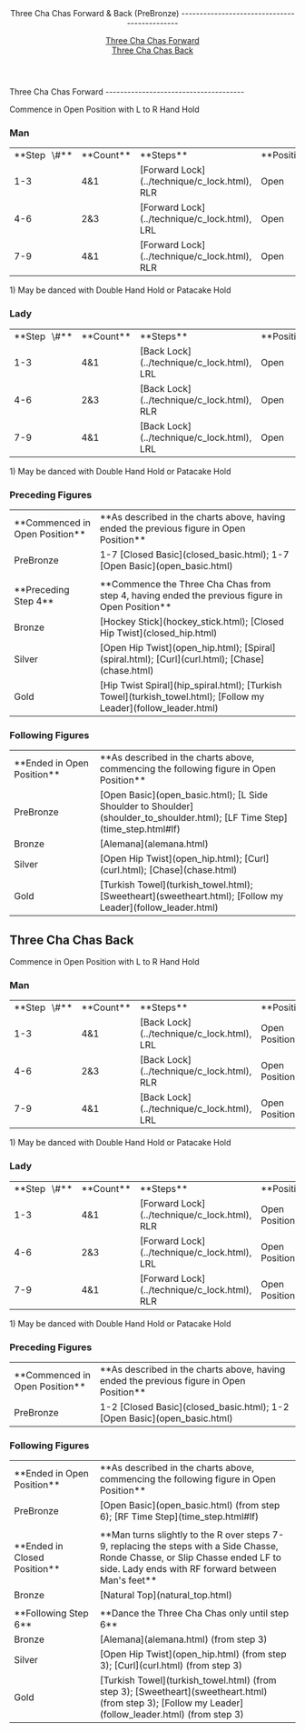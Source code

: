 <header> <a id="closedbasic">Three Cha Chas Forward &amp; Back (PreBronze)
---------------------------------------------

</a>[Three Cha Chas Forward](#fwd)  
 [Three Cha Chas Back](#back)

 </header><a id="fwd">Three Cha Chas Forward</a>
--------------------------------------

Commence in Open Position with L to R Hand Hold

### Man

 <table class="style1"> <tbody><tr> <td style="width:10%">**Step<span style="color:white">\_</span>\#**</td> <td style="width:10%">**Count**</td> <td style="width:30%">**Steps**</td> <td style="width:20%">**Position**</td> <td style="width:30%">**Turn**</td> </tr> <tr> <td>1-3</td> <td>4&amp;1</td> <td> [Forward Lock](../technique/c_lock.html), RLR </td> <td>Open</td> <td> </td> </tr> <tr> <td>4-6</td> <td>2&amp;3</td> <td> [Forward Lock](../technique/c_lock.html), LRL </td> <td>Open</td> <td> </td> </tr> <tr> <td>7-9</td> <td>4&amp;1</td> <td> [Forward Lock](../technique/c_lock.html), RLR </td> <td>Open</td> <td> </td> </tr> </tbody></table>

1\) May be danced with Double Hand Hold or Patacake Hold

### Lady

 <table class="style1"> <tbody><tr> <td style="width:10%">**Step<span style="color:white">\_</span>\#**</td> <td style="width:10%">**Count**</td> <td style="width:30%">**Steps**</td> <td style="width:20%">**Position**</td> <td style="width:30%">**Turn**</td> </tr> <tr> <td>1-3</td> <td>4&amp;1</td> <td> [Back Lock](../technique/c_lock.html), LRL </td> <td>Open</td> <td> </td> </tr> <tr> <td>4-6</td> <td>2&amp;3</td> <td> [Back Lock](../technique/c_lock.html), RLR </td> <td>Open</td> <td> </td> </tr> <tr> <td>7-9</td> <td>4&amp;1</td> <td> [Back Lock](../technique/c_lock.html), LRL </td> <td>Open</td> <td> </td> </tr> </tbody></table>

1\) May be danced with Double Hand Hold or Patacake Hold

### Preceding Figures

 <table> <tbody><tr> <td style="width:30%">**Commenced in Open Position**</td> <td>**As described in the charts above, having ended the previous figure in Open Position**</td> </tr> <tr> <td>PreBronze</td> <td> 1-7 [Closed Basic](closed_basic.html); 1-7 [Open Basic](open_basic.html) </td> </tr> <tr> <td> </td> <td> </td> </tr> <tr> <td>**Preceding Step 4**</td> <td>**Commence the Three Cha Chas from step 4, having ended the previous figure in Open Position**</td> </tr> <tr> <td>Bronze</td> <td> [Hockey Stick](hockey_stick.html); [Closed Hip Twist](closed_hip.html) </td> </tr> <tr> <td>Silver</td> <td> [Open Hip Twist](open_hip.html); [Spiral](spiral.html); [Curl](curl.html); [Chase](chase.html) </td> </tr> <tr> <td>Gold</td> <td> [Hip Twist Spiral](hip_spiral.html); [Turkish Towel](turkish_towel.html); [Follow my Leader](follow_leader.html) </td> </tr> </tbody></table>

### Following Figures

 <table> <tbody><tr> <td style="width:30%">**Ended in Open Position**</td> <td>**As described in the charts above, commencing the following figure in Open Position**</td> </tr> <tr> <td>PreBronze</td> <td> [Open Basic](open_basic.html); [L Side Shoulder to Shoulder](shoulder_to_shoulder.html); [LF Time Step](time_step.html#lf) </td> </tr> <tr> <td>Bronze</td> <td> [Alemana](alemana.html) </td> </tr> <tr> <td>Silver</td> <td> [Open Hip Twist](open_hip.html); [Curl](curl.html); [Chase](chase.html) </td> </tr> <tr> <td>Gold</td> <td> [Turkish Towel](turkish_towel.html); [Sweetheart](sweetheart.html); [Follow my Leader](follow_leader.html) </td> </tr> </tbody></table>

<a id="back">Three Cha Chas Back</a>
------------------------------------

Commence in Open Position with L to R Hand Hold

### Man

 <table class="style1"> <tbody><tr> <td style="width:10%">**Step<span style="color:white">\_</span>\#**</td> <td style="width:10%">**Count**</td> <td style="width:30%">**Steps**</td> <td style="width:20%">**Position**</td> <td style="width:30%">**Turn**</td> </tr> <tr> <td>1-3</td> <td>4&amp;1</td> <td> [Back Lock](../technique/c_lock.html), LRL </td> <td>Open Position</td> <td> </td> </tr> <tr> <td>4-6</td> <td>2&amp;3</td> <td> [Back Lock](../technique/c_lock.html), RLR </td> <td>Open Position</td> <td> </td> </tr> <tr> <td>7-9</td> <td>4&amp;1</td> <td> [Back Lock](../technique/c_lock.html), LRL </td> <td>Open Position</td> <td> </td> </tr> </tbody></table>

1\) May be danced with Double Hand Hold or Patacake Hold

### Lady

 <table class="style1"> <tbody><tr> <td style="width:10%">**Step<span style="color:white">\_</span>\#**</td> <td style="width:10%">**Count**</td> <td style="width:30%">**Steps**</td> <td style="width:20%">**Position**</td> <td style="width:30%">**Turn**</td> </tr> <tr> <td>1-3</td> <td>4&amp;1</td> <td> [Forward Lock](../technique/c_lock.html), RLR </td> <td>Open Position</td> <td> </td> </tr> <tr> <td>4-6</td> <td>2&amp;3</td> <td> [Forward Lock](../technique/c_lock.html), LRL </td> <td>Open Position</td> <td> </td> </tr> <tr> <td>7-9</td> <td>4&amp;1</td> <td> [Forward Lock](../technique/c_lock.html), RLR </td> <td>Open Position</td> <td> </td> </tr> </tbody></table>

1\) May be danced with Double Hand Hold or Patacake Hold

### Preceding Figures

 <table> <tbody><tr> <td style="width:30%">**Commenced in Open Position**</td> <td>**As described in the charts above, having ended the previous figure in Open Position**</td> </tr> <tr> <td>PreBronze</td> <td> 1-2 [Closed Basic](closed_basic.html); 1-2 [Open Basic](open_basic.html) </td> </tr> </tbody></table>

### Following Figures

 <table> <tbody><tr> <td style="width:30%">**Ended in Open Position**</td> <td>**As described in the charts above, commencing the following figure in Open Position**</td> </tr> <tr> <td>PreBronze</td> <td> [Open Basic](open_basic.html) (from step 6); [RF Time Step](time_step.html#lf) </td> </tr> <tr> <td> </td> <td> </td> </tr> <tr> <td>**Ended in Closed Position**</td> <td>**Man turns slightly to the R over steps 7-9, replacing the steps with a Side Chasse, Ronde Chasse, or Slip Chasse ended LF to side. Lady ends with RF forward between Man's feet**</td> </tr> <tr> <td>Bronze</td> <td> [Natural Top](natural_top.html) </td> </tr> <tr> <td> </td> <td> </td> </tr> <tr> <td>**Following Step 6**</td> <td>**Dance the Three Cha Chas only until step 6**</td> </tr> <tr> <td>Bronze</td> <td> [Alemana](alemana.html) (from step 3) </td> </tr> <tr> <td>Silver</td> <td> [Open Hip Twist](open_hip.html) (from step 3); [Curl](curl.html) (from step 3) </td> </tr> <tr> <td>Gold</td> <td> [Turkish Towel](turkish_towel.html) (from step 3); [Sweetheart](sweetheart.html) (from step 3); [Follow my Leader](follow_leader.html) (from step 3) </td> </tr> </tbody></table>